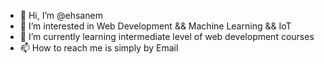 - 👋 Hi, I’m @ehsanem
- 👀 I’m interested in Web Development && Machine Learning && IoT
- 🌱 I’m currently learning intermediate level of web development courses
- 📫 How to reach me is simply by Email

<!---
ehsanem/ehsanem is a ✨ special ✨ repository because its `README.md` (this file) appears on your GitHub profile.
You can click the Preview link to take a look at your changes.
--->
